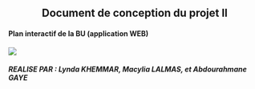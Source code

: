 
<center><h2>Document de conception du projet II </h2></center>
<h4>Plan interactif de la BU (application WEB)</h4>
<img src ="http://images.google.fr/imgres?imgurl=http://la-petite-epicerie.fr/10351-thickbox_default/plume-noire.jpg&imgrefurl=http://la-petite-epicerie.fr/fr/tous-les-produits/3653-plume-noire.html&h=600&w=800&tbnid=hEFy07YaBLtFMM:&tbnh=90&tbnw=120&docid=bJ-11E1nEUSEaM&usg=__xPopckVK7J2EQ3Hsp_ufAjjfBfc=&sa=X&ved=0ahUKEwjVnafa4brKAhXD1BoKHcAWBvcQ9QEIKjAE">
<h5>REALISE PAR : Lynda KHEMMAR, Macylia LALMAS, et Abdourahmane GAYE</h5>
